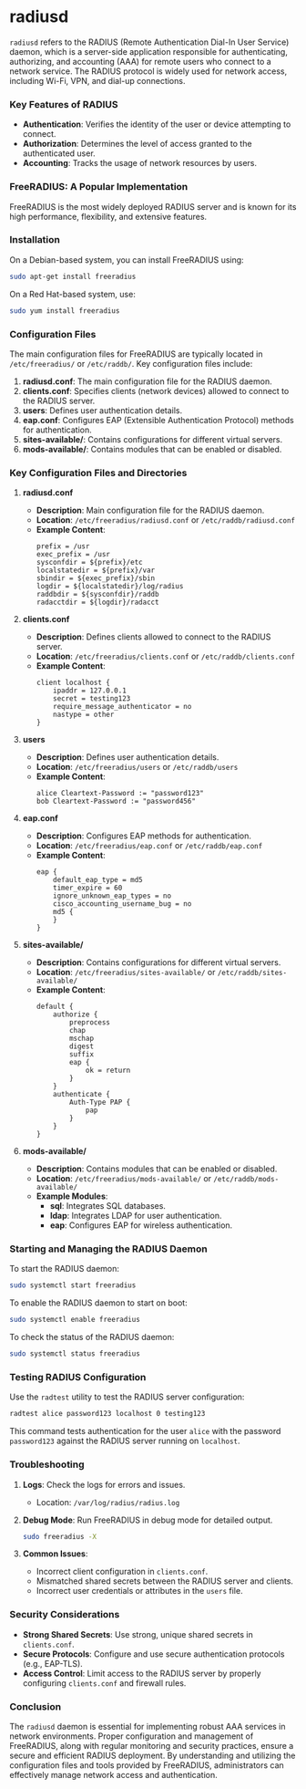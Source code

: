 # radiusd

`radiusd` refers to the RADIUS (Remote Authentication Dial-In User Service) daemon, which is a server-side application responsible for authenticating, authorizing, and accounting (AAA) for remote users who connect to a network service. The RADIUS protocol is widely used for network access, including Wi-Fi, VPN, and dial-up connections.

### Key Features of RADIUS

- **Authentication**: Verifies the identity of the user or device attempting to connect.
- **Authorization**: Determines the level of access granted to the authenticated user.
- **Accounting**: Tracks the usage of network resources by users.

### FreeRADIUS: A Popular Implementation

FreeRADIUS is the most widely deployed RADIUS server and is known for its high performance, flexibility, and extensive features.

### Installation

On a Debian-based system, you can install FreeRADIUS using:
```bash
sudo apt-get install freeradius
```

On a Red Hat-based system, use:
```bash
sudo yum install freeradius
```

### Configuration Files

The main configuration files for FreeRADIUS are typically located in `/etc/freeradius/` or `/etc/raddb/`. Key configuration files include:

1. **radiusd.conf**: The main configuration file for the RADIUS daemon.
2. **clients.conf**: Specifies clients (network devices) allowed to connect to the RADIUS server.
3. **users**: Defines user authentication details.
4. **eap.conf**: Configures EAP (Extensible Authentication Protocol) methods for authentication.
5. **sites-available/**: Contains configurations for different virtual servers.
6. **mods-available/**: Contains modules that can be enabled or disabled.

### Key Configuration Files and Directories

1. **radiusd.conf**
   - **Description**: Main configuration file for the RADIUS daemon.
   - **Location**: `/etc/freeradius/radiusd.conf` or `/etc/raddb/radiusd.conf`
   - **Example Content**:
     ```plaintext
     prefix = /usr
     exec_prefix = /usr
     sysconfdir = ${prefix}/etc
     localstatedir = ${prefix}/var
     sbindir = ${exec_prefix}/sbin
     logdir = ${localstatedir}/log/radius
     raddbdir = ${sysconfdir}/raddb
     radacctdir = ${logdir}/radacct
     ```
   
2. **clients.conf**
   - **Description**: Defines clients allowed to connect to the RADIUS server.
   - **Location**: `/etc/freeradius/clients.conf` or `/etc/raddb/clients.conf`
   - **Example Content**:
     ```plaintext
     client localhost {
         ipaddr = 127.0.0.1
         secret = testing123
         require_message_authenticator = no
         nastype = other
     }
     ```

3. **users**
   - **Description**: Defines user authentication details.
   - **Location**: `/etc/freeradius/users` or `/etc/raddb/users`
   - **Example Content**:
     ```plaintext
     alice Cleartext-Password := "password123"
     bob Cleartext-Password := "password456"
     ```

4. **eap.conf**
   - **Description**: Configures EAP methods for authentication.
   - **Location**: `/etc/freeradius/eap.conf` or `/etc/raddb/eap.conf`
   - **Example Content**:
     ```plaintext
     eap {
         default_eap_type = md5
         timer_expire = 60
         ignore_unknown_eap_types = no
         cisco_accounting_username_bug = no
         md5 {
         }
     }
     ```

5. **sites-available/**
   - **Description**: Contains configurations for different virtual servers.
   - **Location**: `/etc/freeradius/sites-available/` or `/etc/raddb/sites-available/`
   - **Example Content**:
     ```plaintext
     default {
         authorize {
             preprocess
             chap
             mschap
             digest
             suffix
             eap {
                 ok = return
             }
         }
         authenticate {
             Auth-Type PAP {
                 pap
             }
         }
     }
     ```

6. **mods-available/**
   - **Description**: Contains modules that can be enabled or disabled.
   - **Location**: `/etc/freeradius/mods-available/` or `/etc/raddb/mods-available/`
   - **Example Modules**:
     - **sql**: Integrates SQL databases.
     - **ldap**: Integrates LDAP for user authentication.
     - **eap**: Configures EAP for wireless authentication.

### Starting and Managing the RADIUS Daemon

To start the RADIUS daemon:
```bash
sudo systemctl start freeradius
```

To enable the RADIUS daemon to start on boot:
```bash
sudo systemctl enable freeradius
```

To check the status of the RADIUS daemon:
```bash
sudo systemctl status freeradius
```

### Testing RADIUS Configuration

Use the `radtest` utility to test the RADIUS server configuration:
```bash
radtest alice password123 localhost 0 testing123
```
This command tests authentication for the user `alice` with the password `password123` against the RADIUS server running on `localhost`.

### Troubleshooting

1. **Logs**: Check the logs for errors and issues.
   - Location: `/var/log/radius/radius.log`

2. **Debug Mode**: Run FreeRADIUS in debug mode for detailed output.
   ```bash
   sudo freeradius -X
   ```

3. **Common Issues**:
   - Incorrect client configuration in `clients.conf`.
   - Mismatched shared secrets between the RADIUS server and clients.
   - Incorrect user credentials or attributes in the `users` file.

### Security Considerations

- **Strong Shared Secrets**: Use strong, unique shared secrets in `clients.conf`.
- **Secure Protocols**: Configure and use secure authentication protocols (e.g., EAP-TLS).
- **Access Control**: Limit access to the RADIUS server by properly configuring `clients.conf` and firewall rules.

### Conclusion

The `radiusd` daemon is essential for implementing robust AAA services in network environments. Proper configuration and management of FreeRADIUS, along with regular monitoring and security practices, ensure a secure and efficient RADIUS deployment. By understanding and utilizing the configuration files and tools provided by FreeRADIUS, administrators can effectively manage network access and authentication.
